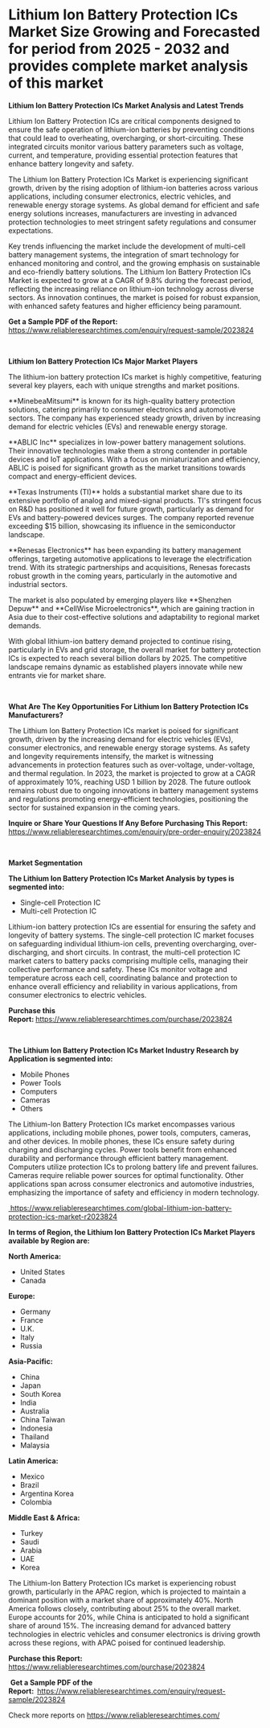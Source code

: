 <p><h1>Lithium Ion Battery Protection ICs Market Size Growing and Forecasted for period from 2025 - 2032 and provides complete market analysis of this market</h1></p><p><strong>Lithium Ion Battery Protection ICs Market Analysis and Latest Trends</strong></p>
<p><p>Lithium Ion Battery Protection ICs are critical components designed to ensure the safe operation of lithium-ion batteries by preventing conditions that could lead to overheating, overcharging, or short-circuiting. These integrated circuits monitor various battery parameters such as voltage, current, and temperature, providing essential protection features that enhance battery longevity and safety. </p><p>The Lithium Ion Battery Protection ICs Market is experiencing significant growth, driven by the rising adoption of lithium-ion batteries across various applications, including consumer electronics, electric vehicles, and renewable energy storage systems. As global demand for efficient and safe energy solutions increases, manufacturers are investing in advanced protection technologies to meet stringent safety regulations and consumer expectations. </p><p>Key trends influencing the market include the development of multi-cell battery management systems, the integration of smart technology for enhanced monitoring and control, and the growing emphasis on sustainable and eco-friendly battery solutions. The Lithium Ion Battery Protection ICs Market is expected to grow at a CAGR of 9.8% during the forecast period, reflecting the increasing reliance on lithium-ion technology across diverse sectors. As innovation continues, the market is poised for robust expansion, with enhanced safety features and higher efficiency being paramount.</p></p>
<p><strong>Get a Sample PDF of the Report:&nbsp;</strong> <a href="https://www.reliableresearchtimes.com/enquiry/request-sample/2023824?utm_campaign=2643&utm_medium=2&utm_source=Github&utm_content=ia&utm_term=06042025&utm_id=lithium-ion-battery-protection-ics">https://www.reliableresearchtimes.com/enquiry/request-sample/2023824</a></p>
<p>&nbsp;</p>
<p><strong>Lithium Ion Battery Protection ICs Major Market Players</strong></p>
<p><p>The lithium-ion battery protection ICs market is highly competitive, featuring several key players, each with unique strengths and market positions. </p><p>**MinebeaMitsumi** is known for its high-quality battery protection solutions, catering primarily to consumer electronics and automotive sectors. The company has experienced steady growth, driven by increasing demand for electric vehicles (EVs) and renewable energy storage.</p><p>**ABLIC Inc** specializes in low-power battery management solutions. Their innovative technologies make them a strong contender in portable devices and IoT applications. With a focus on miniaturization and efficiency, ABLIC is poised for significant growth as the market transitions towards compact and energy-efficient devices.</p><p>**Texas Instruments (TI)** holds a substantial market share due to its extensive portfolio of analog and mixed-signal products. TI's stringent focus on R&D has positioned it well for future growth, particularly as demand for EVs and battery-powered devices surges. The company reported revenue exceeding $15 billion, showcasing its influence in the semiconductor landscape.</p><p>**Renesas Electronics** has been expanding its battery management offerings, targeting automotive applications to leverage the electrification trend. With its strategic partnerships and acquisitions, Renesas forecasts robust growth in the coming years, particularly in the automotive and industrial sectors.</p><p>The market is also populated by emerging players like **Shenzhen Depuw** and **CellWise Microelectronics**, which are gaining traction in Asia due to their cost-effective solutions and adaptability to regional market demands.</p><p>With global lithium-ion battery demand projected to continue rising, particularly in EVs and grid storage, the overall market for battery protection ICs is expected to reach several billion dollars by 2025. The competitive landscape remains dynamic as established players innovate while new entrants vie for market share.</p></p>
<p>&nbsp;</p>
<p><strong>What Are The Key Opportunities For Lithium Ion Battery Protection ICs Manufacturers?</strong></p>
<p><p>The Lithium Ion Battery Protection ICs market is poised for significant growth, driven by the increasing demand for electric vehicles (EVs), consumer electronics, and renewable energy storage systems. As safety and longevity requirements intensify, the market is witnessing advancements in protection features such as over-voltage, under-voltage, and thermal regulation. In 2023, the market is projected to grow at a CAGR of approximately 10%, reaching USD 1 billion by 2028. The future outlook remains robust due to ongoing innovations in battery management systems and regulations promoting energy-efficient technologies, positioning the sector for sustained expansion in the coming years.</p></p>
<p><strong>Inquire or Share Your Questions If Any Before Purchasing This Report:</strong> <a href="https://www.reliableresearchtimes.com/enquiry/pre-order-enquiry/2023824?utm_campaign=2643&utm_medium=2&utm_source=Github&utm_content=ia&utm_term=06042025&utm_id=lithium-ion-battery-protection-ics">https://www.reliableresearchtimes.com/enquiry/pre-order-enquiry/2023824</a></p>
<p>&nbsp;</p>
<p><strong>Market Segmentation</strong></p>
<p><strong>The Lithium Ion Battery Protection ICs Market Analysis by types is segmented into:</strong></p>
<p><ul><li>Single-cell Protection IC</li><li>Multi-cell Protection IC</li></ul></p>
<p><p>Lithium-ion battery protection ICs are essential for ensuring the safety and longevity of battery systems. The single-cell protection IC market focuses on safeguarding individual lithium-ion cells, preventing overcharging, over-discharging, and short circuits. In contrast, the multi-cell protection IC market caters to battery packs comprising multiple cells, managing their collective performance and safety. These ICs monitor voltage and temperature across each cell, coordinating balance and protection to enhance overall efficiency and reliability in various applications, from consumer electronics to electric vehicles.</p></p>
<p><strong>Purchase this Report:&nbsp;</strong><a href="https://www.reliableresearchtimes.com/purchase/2023824?utm_campaign=2643&utm_medium=2&utm_source=Github&utm_content=ia&utm_term=06042025&utm_id=lithium-ion-battery-protection-ics">https://www.reliableresearchtimes.com/purchase/2023824</a></p>
<p>&nbsp;</p>
<p><strong>The Lithium Ion Battery Protection ICs Market Industry Research by Application is segmented into:</strong></p>
<p><ul><li>Mobile Phones</li><li>Power Tools</li><li>Computers</li><li>Cameras</li><li>Others</li></ul></p>
<p><p>The Lithium-Ion Battery Protection ICs market encompasses various applications, including mobile phones, power tools, computers, cameras, and other devices. In mobile phones, these ICs ensure safety during charging and discharging cycles. Power tools benefit from enhanced durability and performance through efficient battery management. Computers utilize protection ICs to prolong battery life and prevent failures. Cameras require reliable power sources for optimal functionality. Other applications span across consumer electronics and automotive industries, emphasizing the importance of safety and efficiency in modern technology.</p></p>
<p><a href="https://www.reliableresearchtimes.com/global-lithium-ion-battery-protection-ics-market-r2023824?utm_campaign=2643&utm_medium=2&utm_source=Github&utm_content=ia&utm_term=06042025&utm_id=lithium-ion-battery-protection-ics">&nbsp;https://www.reliableresearchtimes.com/global-lithium-ion-battery-protection-ics-market-r2023824</a></p>
<p><strong>In terms of Region, the Lithium Ion Battery Protection ICs Market Players available by Region are:</strong></p>
<p>
    <p> <strong> North America: </strong>
        <ul>
            <li>United States</li>
            <li>Canada</li>
        </ul>
        </p> 
    <p> <strong> Europe: </strong>
        <ul>
            <li>Germany</li>
            <li>France</li>
            <li>U.K.</li>
            <li>Italy</li>
            <li>Russia</li>
        </ul>
        </p> 
    <p> <strong> Asia-Pacific: </strong>
        <ul>
            <li>China</li>
            <li>Japan</li>
            <li>South Korea</li>
            <li>India</li>
            <li>Australia</li>
            <li>China Taiwan</li>
            <li>Indonesia</li>
            <li>Thailand</li>
            <li>Malaysia</li>
        </ul>
        </p> 
    <p> <strong> Latin America: </strong>
        <ul>
            <li>Mexico</li>
            <li>Brazil</li>
            <li>Argentina Korea</li>
            <li>Colombia</li>
        </ul>
        </p> 
    <p> <strong> Middle East & Africa: </strong>
        <ul>
            <li>Turkey</li>
            <li>Saudi</li>
            <li>Arabia</li>
            <li>UAE</li>
            <li>Korea</li>
        </ul>
    </p>
    </p>
<p><p>The Lithium-Ion Battery Protection ICs market is experiencing robust growth, particularly in the APAC region, which is projected to maintain a dominant position with a market share of approximately 40%. North America follows closely, contributing about 25% to the overall market. Europe accounts for 20%, while China is anticipated to hold a significant share of around 15%. The increasing demand for advanced battery technologies in electric vehicles and consumer electronics is driving growth across these regions, with APAC poised for continued leadership.</p></p>
<p><strong>Purchase this Report: </strong><a href="https://www.reliableresearchtimes.com/purchase/2023824?utm_campaign=2643&utm_medium=2&utm_source=Github&utm_content=ia&utm_term=06042025&utm_id=lithium-ion-battery-protection-ics">https://www.reliableresearchtimes.com/purchase/2023824</a></p>
<p>&nbsp;<strong>Get a Sample PDF of the Report:&nbsp;&nbsp;</strong><a href="https://www.reliableresearchtimes.com/enquiry/request-sample/2023824?utm_campaign=2643&utm_medium=2&utm_source=Github&utm_content=ia&utm_term=06042025&utm_id=lithium-ion-battery-protection-ics">https://www.reliableresearchtimes.com/enquiry/request-sample/2023824</a></p>
<p><strong></strong></p>
<p>Check more reports on <a href="https://www.reliableresearchtimes.com/?utm_campaign=2643&utm_medium=2&utm_source=Github&utm_content=ia&utm_term=06042025&utm_id=lithium-ion-battery-protection-ics">https://www.reliableresearchtimes.com/</a></p>